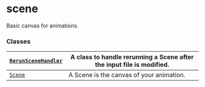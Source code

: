 # scene

Basic canvas for animations.

### Classes

| [`RerunSceneHandler`](manim.scene.scene.RerunSceneHandler.md#manim.scene.scene.RerunSceneHandler)   | A class to handle rerunning a Scene after the input file is modified.   |
|-----------------------------------------------------------------------------------------------------|-------------------------------------------------------------------------|
| [`Scene`](manim.scene.scene.Scene.md#manim.scene.scene.Scene)                                       | A Scene is the canvas of your animation.                                |
